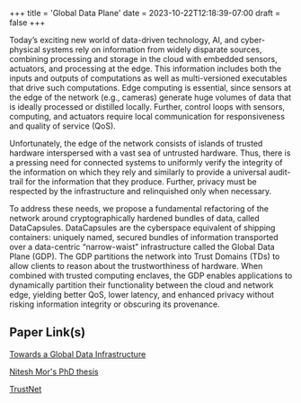 +++
title = 'Global Data Plane'
date = 2023-10-22T12:18:39-07:00
draft = false
+++

Today’s exciting new world of data-driven technology, AI, and cyber-physical systems rely on
information from widely disparate sources, combining processing and storage in the cloud with embedded
sensors, actuators, and processing at the edge. This information includes both the inputs and outputs of
computations as well as multi-versioned executables that drive such computations. Edge computing is
essential, since sensors at the edge of the network (e.g., cameras) generate huge volumes of data that is
ideally processed or distilled locally. Further, control loops with sensors, computing, and actuators require
local communication for responsiveness and quality of service (QoS).

Unfortunately, the edge of the network consists of islands of trusted hardware interspersed with a vast sea
of untrusted hardware. Thus, there is a pressing need for connected systems to uniformly verify the integrity
of the information on which they rely and similarly to provide a universal audit-trail for the information that they
produce. Further, privacy must be respected by the infrastructure and relinquished only when necessary.

To address these needs, we propose a fundamental refactoring of the network around cryptographically
hardened bundles of data, called DataCapsules. DataCapsules are the cyberspace equivalent of shipping
containers: uniquely named, secured bundles of information transported over a data-centric “narrow-waist”
infrastructure called the Global Data Plane (GDP). The GDP partitions the network into Trust Domains (TDs)
to allow clients to reason about the trustworthiness of hardware. When combined with trusted computing
enclaves, the GDP enables applications to dynamically partition their functionality between the cloud and
network edge, yielding better QoS, lower latency, and enhanced privacy without risking information integrity
or obscuring its provenance.

## Paper Link(s)

[Towards a Global Data Infrastructure](https://ieeexplore.ieee.org/document/7436637)

[Nitesh Mor's PhD thesis](https://www2.eecs.berkeley.edu/Pubs/TechRpts/2020/EECS-2020-10.html)

[TrustNet](https://grapheo12.in/404)